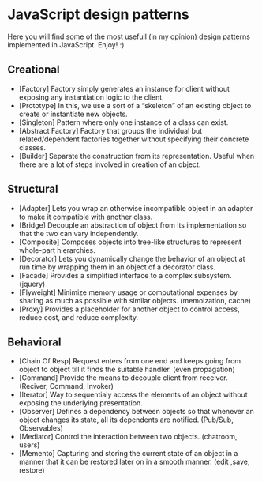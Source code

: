 # JavaScript design patterns 

Here you will find some of the most usefull (in my opinion) design patterns implemented in JavaScript. Enjoy! :)

## Creational

* [Factory] Factory simply generates an instance for client without exposing any instantiation logic to the client.                                                                 
* [Prototype] In this, we use a sort of a “skeleton” of an existing object to create or instantiate new objects.
* [Singleton] Pattern where only one instance of a class can exist.
* [Abstract Factory] Factory that groups the individual but related/dependent factories together without specifying their concrete classes.
* [Builder] Separate the construction from its representation. Useful when there are a lot of steps involved in creation of an object.


## Structural

* [Adapter] Lets you wrap an otherwise incompatible object in an adapter to make it compatible with another class.
* [Bridge] Decouple an abstraction of object from its implementation so that the two can vary independently.
* [Composite] Composes objects into tree-like structures to represent whole-part hierarchies.
* [Decorator] Lets you dynamically change the behavior of an object at run time by wrapping them in an object of a decorator class.
* [Facade] Provides a simplified interface to a complex subsystem. (jquery)
* [Flyweight] Minimize memory usage or computational expenses by sharing as much as possible with similar objects. (memoization, cache)
* [Proxy] Provides a placeholder for another object to control access, reduce cost, and reduce complexity.

## Behavioral

* [Chain Of Resp] Request enters from one end and keeps going from object to object till it finds the suitable handler. (even propagation)
* [Command] Provide the means to decouple client from receiver. (Reciver, Command, Invoker)
* [Iterator] Way to sequentialy access the elements of an object without exposing the underlying presentation.
* [Observer] Defines a dependency between objects so that whenever an object changes its state, all its dependents are notified. (Pub/Sub, Observables)
* [Mediator] Control the interaction between two objects. (chatroom, users)
* [Memento] Capturing and storing the current state of an object in a manner that it can be restored later on in a smooth manner. (edit ,save, restore)
